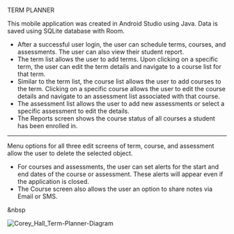 TERM PLANNER

This mobile application was created in Android Studio using Java. Data is saved using SQLite database with Room.

* After a successful user login, the user can schedule terms, courses, and assessments. The user can also view their student report.
* The term list allows the user to add terms. Upon clicking on a specific term, the user can edit the term details and navigate to a course list for that term.
* Similar to the term list, the course list allows the user to add courses to the term. Clicking on a specific course allows the user to edit the course details and navigate to an assessment list associated with that course.
* The assessment list allows the user to add new assessments or select a specific assessment to edit the details.
* The Reports screen shows the course status of all courses a student has been enrolled in.

----------------------

Menu options for all three edit screens of term, course, and assessment allow the user to delete the selected object. 

* For courses and assessments, the user can set alerts for the start and end dates of the course or assessment. These alerts will appear even if the application is closed. 
* The Course screen also allows the user an option to share notes via Email or SMS.

&nbsp



![Corey_Hall_Term-Planner-Diagram](https://user-images.githubusercontent.com/79333726/175064018-713a1a21-457c-40e5-a4e4-2b67fc73e780.png)

